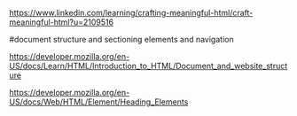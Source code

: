 https://www.linkedin.com/learning/crafting-meaningful-html/craft-meaningful-html?u=2109516

#document structure and sectioning elements and navigation

https://developer.mozilla.org/en-US/docs/Learn/HTML/Introduction_to_HTML/Document_and_website_structure


https://developer.mozilla.org/en-US/docs/Web/HTML/Element/Heading_Elements
